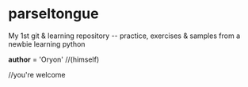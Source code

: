 # parseltongue
My 1st git &amp; learning repository -- practice, exercises &amp; samples from a newbie learning python

__author__ = 'Oryon' //(himself)





//you're welcome
